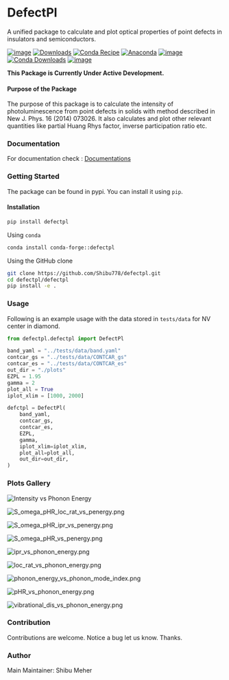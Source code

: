 # DefectPl
A unified package to calculate and plot optical properties of point defects in insulators and semiconductors.

[![image](https://img.shields.io/pypi/v/defectpl.svg)](https://pypi.python.org/pypi/defectpl)
[![Downloads](https://static.pepy.tech/badge/defectpl)](https://pepy.tech/project/defectpl)
[![Conda Recipe](https://img.shields.io/badge/recipe-defectpl-green.svg)](https://github.com/conda-forge/defectpl-feedstock)
[![Anaconda](https://anaconda.org/conda-forge/defectpl/badges/version.svg)](https://anaconda.org/conda-forge/defectpl)
[![image](https://img.shields.io/conda/vn/conda-forge/defectpl.svg)](https://anaconda.org/conda-forge/defectpl)
[![Conda Downloads](https://img.shields.io/conda/dn/conda-forge/defectpl.svg)](https://anaconda.org/conda-forge/defectpl)
[![image](https://img.shields.io/badge/License-MIT-yellow.svg)](https://opensource.org/licenses/MIT)

**This Package is Currently Under Active Development.**

#### Purpose of the Package
The purpose of this package is to calculate the intensity of photoluminescence from point defects in solids with method described in New J. Phys. 16 (2014) 073026. It also calculates and plot other relevant quantities like partial Huang Rhys factor, inverse participation ratio etc.

### Documentation
For documentation check : [Documentations](https://Shibu778.github.io/defectpl/)

### Getting Started
The package can be found in pypi. You can install it using `pip`.

#### Installation

```bash
pip install defectpl
```

Using `conda`
```bash
conda install conda-forge::defectpl
```

Using the GitHub clone

```bash
git clone https://github.com/Shibu778/defectpl.git
cd defectpl/defectpl
pip install -e .
```

### Usage

Following is an example usage with the data stored in `tests/data` for NV center in diamond.
```python
from defectpl.defectpl import DefectPl

band_yaml = "../tests/data/band.yaml"
contcar_gs = "../tests/data/CONTCAR_gs"
contcar_es = "../tests/data/CONTCAR_es"
out_dir = "./plots"
EZPL = 1.95
gamma = 2
plot_all = True
iplot_xlim = [1000, 2000]

defctpl = DefectPl(
    band_yaml,
    contcar_gs,
    contcar_es,
    EZPL,
    gamma,
    iplot_xlim=iplot_xlim,
    plot_all=plot_all,
    out_dir=out_dir,
)
```

### Plots Gallery

![Intensity vs Phonon Energy](./docs/plots/intensity_vs_photon_energy.png)

![S_omega_pHR_loc_rat_vs_penergy.png](./docs/plots/S_omega_pHR_loc_rat_vs_penergy.png)

![S_omega_pHR_ipr_vs_penergy.png](./docs/plots/S_omega_pHR_ipr_vs_penergy.png)

![S_omega_pHR_vs_penergy.png](./docs/plots/S_omega_pHR_vs_penergy.png)

![ipr_vs_phonon_energy.png](./docs/plots/ipr_vs_phonon_energy.png)

![loc_rat_vs_phonon_energy.png](./docs/plots/loc_rat_vs_phonon_energy.png)

![phonon_energy_vs_phonon_mode_index.png](./docs/plots/phonon_energy_vs_phonon_mode_index.png)

![pHR_vs_phonon_energy.png](./docs/plots/pHR_vs_phonon_energy.png)

![vibrational_dis_vs_phonon_energy.png](./docs/plots/vibrational_dis_vs_phonon_energy.png)


### Contribution
Contributions are welcome.
Notice a bug let us know. Thanks.

### Author
Main Maintainer: Shibu Meher
